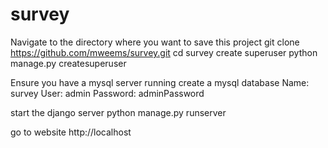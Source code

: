 # survey

Navigate to the directory where you want to save this project
git clone https://github.com/mweems/survey.git
cd survey
create superuser python manage.py createsuperuser

Ensure you have a mysql server running
create a mysql database 
Name: survey
User: admin
Password: adminPassword

start the django server python manage.py runserver

go to website http://localhost
